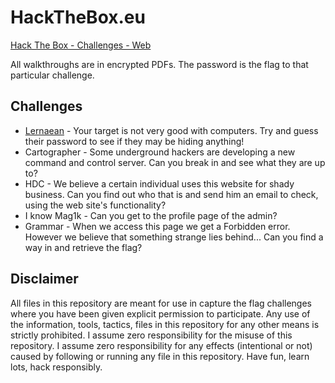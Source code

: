 # HackTheBox.eu
[Hack The Box - Challenges - Web](https://www.hackthebox.eu/home/challenges/Web)

All walkthroughs are in encrypted PDFs.  The password is the flag to that particular challenge.

## Challenges
- [Lernaean](Lernaean.pdf) - Your target is not very good with computers. Try and guess their password to see if they may be hiding anything!
- Cartographer - Some underground hackers are developing a new command and control server. Can you break in and see what they are up to?
- HDC - We believe a certain individual uses this website for shady business. Can you find out who that is and send him an email to check, using the web site's functionality?
- I know Mag1k - Can you get to the profile page of the admin?
- Grammar - When we access this page we get a Forbidden error. However we believe that something strange lies behind... Can you find a way in and retrieve the flag?

## Disclaimer
All files in this repository are meant for use in capture the flag challenges where you have been given explicit permission to participate.  Any use of the information, tools, tactics, files in this repository for any other means is strictly prohibited.  I assume zero responsibility for the misuse of this repository.  I assume zero responsibility for any effects (intentional or not) caused by following or running any file in this repository.  Have fun, learn lots, hack responsibly.